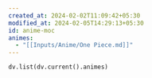 ```yaml
---
created_at: 2024-02-02T11:09:42+05:30
modified_at: 2024-02-05T14:29:13+05:30
id: anime-moc
animes:
  - "[[Inputs/Anime/One Piece.md]]"
---
```

```dataviewjs
dv.list(dv.current().animes)
```

